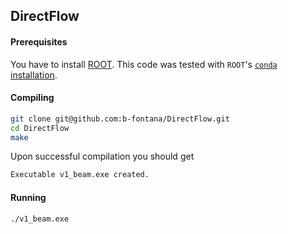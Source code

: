 ## DirectFlow

#### Prerequisites

You have to install [ROOT](https://root.cern/). This code was tested with ```ROOT```'s [```conda``` installation](https://root.cern/install/#conda).


#### Compiling

```bash
git clone git@github.com:b-fontana/DirectFlow.git
cd DirectFlow
make
```

Upon successful compilation you should get

```bash
Executable v1_beam.exe created.
```

#### Running

```
./v1_beam.exe
```


